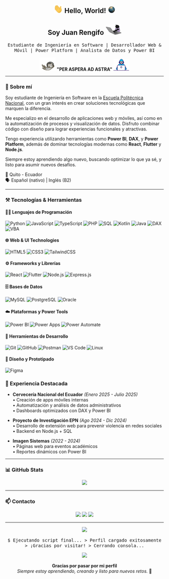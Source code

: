 <h2 align="center">
  <img src="https://raw.githubusercontent.com/dev-akshat/archive/main/images/gifs/others/Hi.gif" width="29px">
  Hello, World!
  <img src="https://raw.githubusercontent.com/dev-akshat/archive/main/images/gifs/others/earth.gif" width="24px"/>
</h2>

<h2 align="center">
    Soy Juan Rengifo
    <img src="https://raw.githubusercontent.com/dev-akshat/archive/main/images/gifs/others/dev_cat.gif" width="50"> 
</h2>

<p align="center">
  <samp>
    Estudiante de Ingeniería en Software | Desarrollador Web & Móvil | Power Platform | Analista de Datos y Power BI
  </samp>
</p>

<p align="center">
  <img src="https://raw.githubusercontent.com/dev-akshat/archive/main/images/gifs/others/astro_cat.webp" width="50">
  <b>"PER ASPERA AD ASTRA"</b>
  <img src="https://raw.githubusercontent.com/dev-akshat/archive/main/images/gifs/others/dev_boy.gif" width="50">
</p>

---

### 🧠 Sobre mí

Soy estudiante de Ingeniería en Software en la [Escuela Politécnica Nacional](https://www.epn.edu.ec/), con un gran interés en crear soluciones tecnológicas que marquen la diferencia.

Me especializo en el desarrollo de aplicaciones web y móviles, así como en la automatización de procesos y visualización de datos. Disfruto combinar código con diseño para lograr experiencias funcionales y atractivas.

Tengo experiencia utilizando herramientas como **Power BI**, **DAX**, y **Power Platform**, además de dominar tecnologías modernas como **React**, **Flutter** y **Node.js**.

Siempre estoy aprendiendo algo nuevo, buscando optimizar lo que ya sé, y listo para asumir nuevos desafíos.  

📍 Quito - Ecuador  
🗣️ Español (nativo) | Inglés (B2)


---

### ⚒️ Tecnologías & Herramientas

#### 🧑‍💻 Lenguajes de Programación
![Python](https://img.shields.io/badge/Python-3776AB?style=for-the-badge&logo=python&logoColor=white)
![JavaScript](https://img.shields.io/badge/JavaScript-F7DF1E?style=for-the-badge&logo=javascript&logoColor=black)
![TypeScript](https://img.shields.io/badge/TypeScript-3178C6?style=for-the-badge&logo=typescript&logoColor=white)
![PHP](https://img.shields.io/badge/PHP-777BB4?style=for-the-badge&logo=php&logoColor=white)
![SQL](https://img.shields.io/badge/SQL-336791?style=for-the-badge&logo=postgresql&logoColor=white)
![Kotlin](https://img.shields.io/badge/Kotlin-0095D5?style=for-the-badge&logo=kotlin&logoColor=white)
![Java](https://img.shields.io/badge/Java-ED8B00?style=for-the-badge&logo=openjdk&logoColor=white)
![DAX](https://img.shields.io/badge/DAX-00A1F1?style=for-the-badge&logo=powerbi&logoColor=white)
![VBA](https://img.shields.io/badge/VBA-217346?style=for-the-badge&logo=microsoft-excel&logoColor=white)

#### 🌐 Web & UI Technologies
![HTML5](https://img.shields.io/badge/HTML5-E34F26?style=for-the-badge&logo=html5&logoColor=white)
![CSS3](https://img.shields.io/badge/CSS3-1572B6?style=for-the-badge&logo=css3&logoColor=white)
![TailwindCSS](https://img.shields.io/badge/Tailwind_CSS-38B2AC?style=for-the-badge&logo=tailwind-css&logoColor=white)

#### ⚙️ Frameworks y Librerías
![React](https://img.shields.io/badge/React-20232A?style=for-the-badge&logo=react&logoColor=61DAFB)
![Flutter](https://img.shields.io/badge/Flutter-02569B?style=for-the-badge&logo=flutter&logoColor=white)
![Node.js](https://img.shields.io/badge/Node.js-339933?style=for-the-badge&logo=nodedotjs&logoColor=white)
![Express.js](https://img.shields.io/badge/Express.js-000000?style=for-the-badge&logo=express&logoColor=white)

#### 🗄️ Bases de Datos
![MySQL](https://img.shields.io/badge/MySQL-4479A1?style=for-the-badge&logo=mysql&logoColor=white)
![PostgreSQL](https://img.shields.io/badge/PostgreSQL-336791?style=for-the-badge&logo=postgresql&logoColor=white)
![Oracle](https://img.shields.io/badge/Oracle-F80000?style=for-the-badge&logo=oracle&logoColor=white)

#### ☁️ Plataformas y Power Tools
![Power BI](https://img.shields.io/badge/Power%20BI-F2C811?style=for-the-badge&logo=powerbi&logoColor=black)
![Power Apps](https://img.shields.io/badge/Power%20Apps-742774?style=for-the-badge&logo=powerapps&logoColor=white)
![Power Automate](https://img.shields.io/badge/Power%20Automate-0066FF?style=for-the-badge&logo=powerautomate&logoColor=white)

#### 🔧 Herramientas de Desarrollo
![Git](https://img.shields.io/badge/Git-F05033?style=for-the-badge&logo=git&logoColor=white)
![GitHub](https://img.shields.io/badge/GitHub-181717?style=for-the-badge&logo=github&logoColor=white)
![Postman](https://img.shields.io/badge/Postman-FF6C37?style=for-the-badge&logo=postman&logoColor=white)
![VS Code](https://img.shields.io/badge/VS%20Code-007ACC?style=for-the-badge&logo=visual-studio-code&logoColor=white)
![Linux](https://img.shields.io/badge/Linux-FCC624?style=for-the-badge&logo=linux&logoColor=black)

#### 🎨 Diseño y Prototipado
![Figma](https://img.shields.io/badge/Figma-F24E1E?style=for-the-badge&logo=figma&logoColor=white)

### 💼 Experiencia Destacada

- **Cervecería Nacional del Ecuador** *(Enero 2025 - Julio 2025)*  
  • Creación de apps móviles internas  
  • Automatización y análisis de datos administrativos  
  • Dashboards optimizados con DAX y Power BI

- **Proyecto de Investigación EPN** *(Ago 2024 - Dic 2024)*  
  • Desarrollo de extensión web para prevenir violencia en redes sociales  
  • Backend en Node.js + SQL

- **Imagen Sistemas** *(2022 - 2024)*  
  • Páginas web para eventos académicos  
  • Reportes dinámicos con Power BI

---

### 📊 GitHub Stats

<p align="center">
  <img src="https://github-readme-stats.vercel.app/api/top-langs/?username=Ferengi2002&layout=compact&theme=tokyonight&hide_border=true" />
</p>

---

### 📫 Contacto

<p align="center">
  <a href="mailto:juanrengifodev@gmail.com"><img src="https://img.shields.io/badge/Gmail-D14836?style=for-the-badge&logo=gmail&logoColor=white"></a>
  <a href="https://www.linkedin.com/in/juan-rengifo-115884275"><img src="https://img.shields.io/badge/LinkedIn-blue?style=for-the-badge&logo=linkedin&logoColor=white"></a>
  <a href="https://github.com/Ferengi2002"><img src="https://img.shields.io/badge/GitHub-181717?style=for-the-badge&logo=github&logoColor=white"></a>
</p>

---

<p align="center">
  <img src="https://c.tenor.com/0iasbBFb6M4AAAAd/tenor.gif" width="300" />
</p>

<p align="center">
  <samp>
    $ Ejecutando script final...  
    > Perfil cargado exitosamente  
    > ¡Gracias por visitar!  
    > Cerrando consola...
  </samp>
</p>

<p align="center">
  <img src="https://media.tenor.com/xuDCGoq7MRMAAAAC/greninja-pokemon.gif" width="250" />
</p>

<p align="center">
  <b>Gracias por pasar por mi perfil</b><br>
  <i>Siempre estoy aprendiendo, creando y listo para nuevos retos.</i> 🚀
</p>
